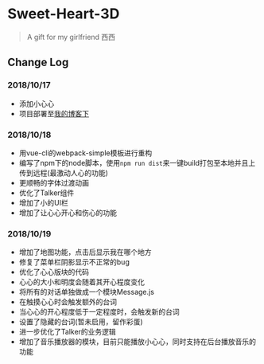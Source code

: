 # Sweet-Heart-3D

> A gift for my girlfriend 西西

## Change Log

### 2018/10/17

* 添加小心心
* 项目部署至[我的博客下](https://luvsunlight.github.io/demo/sweet-heart-3d/)

### 2018/10/18

* 用vue-cli的webpack-simple模板进行重构
* 编写了npm下的node脚本，使用`npm run dist`来一键build打包至本地并且上传到远程(最激动人心的功能)
* 更顺畅的字体过渡动画
* 优化了Talker组件
* 增加了小的UI栏
* 增加了让心心开心和伤心的功能

### 2018/10/19

* 增加了地图功能，点击后显示我在哪个地方
* 修复了菜单栏阴影显示不正常的bug
* 优化了心心版块的代码
* 心心的大小和明度会随着其开心程度变化
* 将所有的对话单独做成一个模块Message.js
* 在触摸心心时会触发额外的台词
* 当心心的开心程度低于一定程度时，会触发新的台词
* 设置了隐藏的台词(暂未启用，留作彩蛋)
* 进一步优化了Talker的业务逻辑
* 增加了音乐播放器的模块，目前只能播放小心心，同时支持在后台播放音乐的功能